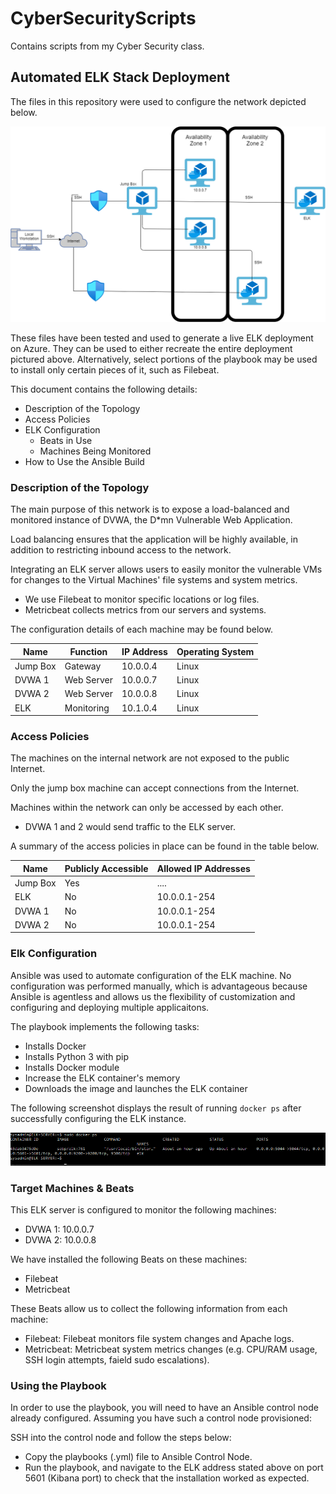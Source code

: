 # CyberSecurityScripts
Contains scripts from my Cyber Security class.

## Automated ELK Stack Deployment

The files in this repository were used to configure the network depicted below.

![Network Diagram](https://github.com/geannag/CyberSecurityScripts/blob/main/Images/network_diagram.png)

These files have been tested and used to generate a live ELK deployment on Azure. They can be used to either recreate the entire deployment pictured above. Alternatively, select portions of the playbook may be used to install only certain pieces of it, such as Filebeat.

This document contains the following details:
- Description of the Topology
- Access Policies
- ELK Configuration
  - Beats in Use
  - Machines Being Monitored
- How to Use the Ansible Build


### Description of the Topology

The main purpose of this network is to expose a load-balanced and monitored instance of DVWA, the D*mn Vulnerable Web Application.

Load balancing ensures that the application will be highly available, in addition to restricting inbound access to the network.

Integrating an ELK server allows users to easily monitor the vulnerable VMs for changes to the Virtual Machines' file systems and system metrics.
- We use Filebeat to monitor specific locations or log files. 
- Metricbeat collects metrics from our servers and systems.

The configuration details of each machine may be found below.

| Name     | Function   | IP Address | Operating System |
|----------|------------|------------|------------------|
| Jump Box | Gateway    | 10.0.0.4   | Linux            |
| DVWA 1   | Web Server | 10.0.0.7   | Linux            |
| DVWA 2   | Web Server | 10.0.0.8   | Linux            |
| ELK      | Monitoring | 10.1.0.4   | Linux            |

### Access Policies

The machines on the internal network are not exposed to the public Internet. 

Only the jump box machine can accept connections from the Internet.

Machines within the network can only be accessed by each other.
- DVWA 1 and 2 would send traffic to the ELK server.

A summary of the access policies in place can be found in the table below.

| Name     | Publicly Accessible | Allowed IP Addresses |
|----------|---------------------|----------------------|
| Jump Box | Yes                 | ....                 |
| ELK      | No                  | 10.0.0.1-254         |
| DVWA 1   | No                  | 10.0.0.1-254         |
| DVWA 2   | No                  | 10.0.0.1-254         |

### Elk Configuration

Ansible was used to automate configuration of the ELK machine. No configuration was performed manually, which is advantageous because Ansible is agentless and allows us the flexibility of customization and configuring and deploying multiple applicaitons.

The playbook implements the following tasks:
- Installs Docker
- Installs Python 3 with pip
- Installs Docker module
- Increase the ELK container's memory
- Downloads the image and launches the ELK container

The following screenshot displays the result of running `docker ps` after successfully configuring the ELK instance.

![Screenshot of docker ps](https://github.com/geannag/CyberSecurityScripts/blob/main/Images/elk_docker.PNG)

### Target Machines & Beats
This ELK server is configured to monitor the following machines:
- DVWA 1: 10.0.0.7
- DVWA 2: 10.0.0.8

We have installed the following Beats on these machines:
- Filebeat
- Metricbeat

These Beats allow us to collect the following information from each machine:
- Filebeat: Filebeat monitors file system changes and Apache logs.
- Metricbeat: Metricbeat system metrics changes (e.g. CPU/RAM usage, SSH login attempts, faield sudo escalations).

### Using the Playbook
In order to use the playbook, you will need to have an Ansible control node already configured. Assuming you have such a control node provisioned: 

SSH into the control node and follow the steps below:
- Copy the playbooks (.yml) file to Ansible Control Node.
- Run the playbook, and navigate to the ELK address stated above on port 5601 (Kibana port) to check that the installation worked as expected.
